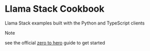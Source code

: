 # Llama Stack Cookbook
Llama Stack examples built with the Python and TypeScript clients

> [!NOTE]
> see the official [zero to hero](https://github.com/meta-llama/llama-stack/tree/main/docs/zero_to_hero_guide) guide to get started
